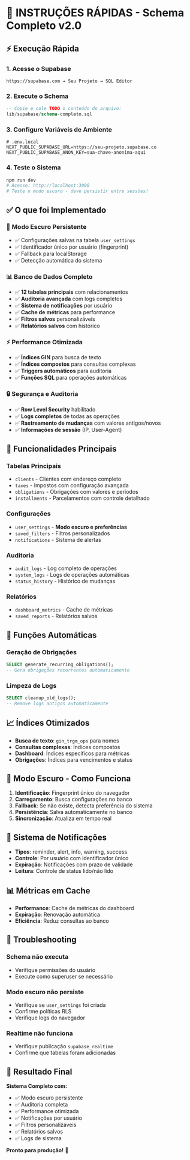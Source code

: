 # 🚀 INSTRUÇÕES RÁPIDAS - Schema Completo v2.0

## ⚡ Execução Rápida

### 1. **Acesse o Supabase**
```
https://supabase.com → Seu Projeto → SQL Editor
```

### 2. **Execute o Schema**
```sql
-- Copie e cole TODO o conteúdo do arquivo:
lib/supabase/schema-completo.sql
```

### 3. **Configure Variáveis de Ambiente**
```env
# .env.local
NEXT_PUBLIC_SUPABASE_URL=https://seu-projeto.supabase.co
NEXT_PUBLIC_SUPABASE_ANON_KEY=sua-chave-anonima-aqui
```

### 4. **Teste o Sistema**
```bash
npm run dev
# Acesse: http://localhost:3000
# Teste o modo escuro - deve persistir entre sessões!
```

## ✅ O que foi Implementado

### 🎨 **Modo Escuro Persistente**
- ✅ Configurações salvas na tabela `user_settings`
- ✅ Identificador único por usuário (fingerprint)
- ✅ Fallback para localStorage
- ✅ Detecção automática do sistema

### 📊 **Banco de Dados Completo**
- ✅ **12 tabelas principais** com relacionamentos
- ✅ **Auditoria avançada** com logs completos
- ✅ **Sistema de notificações** por usuário
- ✅ **Cache de métricas** para performance
- ✅ **Filtros salvos** personalizáveis
- ✅ **Relatórios salvos** com histórico

### ⚡ **Performance Otimizada**
- ✅ **Índices GIN** para busca de texto
- ✅ **Índices compostos** para consultas complexas
- ✅ **Triggers automáticos** para auditoria
- ✅ **Funções SQL** para operações automáticas

### 🔒 **Segurança e Auditoria**
- ✅ **Row Level Security** habilitado
- ✅ **Logs completos** de todas as operações
- ✅ **Rastreamento de mudanças** com valores antigos/novos
- ✅ **Informações de sessão** (IP, User-Agent)

## 🎯 Funcionalidades Principais

### **Tabelas Principais**
- `clients` - Clientes com endereço completo
- `taxes` - Impostos com configuração avançada
- `obligations` - Obrigações com valores e períodos
- `installments` - Parcelamentos com controle detalhado

### **Configurações**
- `user_settings` - **Modo escuro e preferências**
- `saved_filters` - Filtros personalizados
- `notifications` - Sistema de alertas

### **Auditoria**
- `audit_logs` - Log completo de operações
- `system_logs` - Logs de operações automáticas
- `status_history` - Histórico de mudanças

### **Relatórios**
- `dashboard_metrics` - Cache de métricas
- `saved_reports` - Relatórios salvos

## 🔧 Funções Automáticas

### **Geração de Obrigações**
```sql
SELECT generate_recurring_obligations();
-- Gera obrigações recorrentes automaticamente
```

### **Limpeza de Logs**
```sql
SELECT cleanup_old_logs();
-- Remove logs antigos automaticamente
```

## 📈 Índices Otimizados

- **Busca de texto**: `gin_trgm_ops` para nomes
- **Consultas complexas**: Índices compostos
- **Dashboard**: Índices específicos para métricas
- **Obrigações**: Índices para vencimentos e status

## 🎨 Modo Escuro - Como Funciona

1. **Identificação**: Fingerprint único do navegador
2. **Carregamento**: Busca configurações no banco
3. **Fallback**: Se não existe, detecta preferência do sistema
4. **Persistência**: Salva automaticamente no banco
5. **Sincronização**: Atualiza em tempo real

## 🔔 Sistema de Notificações

- **Tipos**: reminder, alert, info, warning, success
- **Controle**: Por usuário com identificador único
- **Expiração**: Notificações com prazo de validade
- **Leitura**: Controle de status lido/não lido

## 📊 Métricas em Cache

- **Performance**: Cache de métricas do dashboard
- **Expiração**: Renovação automática
- **Eficiência**: Reduz consultas ao banco

## 🐛 Troubleshooting

### **Schema não executa**
- Verifique permissões do usuário
- Execute como superuser se necessário

### **Modo escuro não persiste**
- Verifique se `user_settings` foi criada
- Confirme políticas RLS
- Verifique logs do navegador

### **Realtime não funciona**
- Verifique publicação `supabase_realtime`
- Confirme que tabelas foram adicionadas

## 🎉 Resultado Final

**Sistema Completo com:**
- ✅ Modo escuro persistente
- ✅ Auditoria completa
- ✅ Performance otimizada
- ✅ Notificações por usuário
- ✅ Filtros personalizáveis
- ✅ Relatórios salvos
- ✅ Logs de sistema

**Pronto para produção!** 🚀
